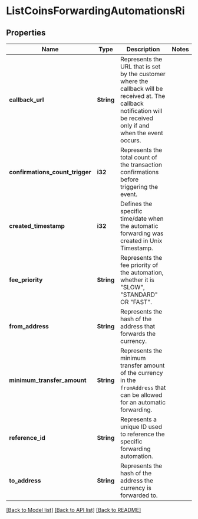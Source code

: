# ListCoinsForwardingAutomationsRi

## Properties

Name | Type | Description | Notes
------------ | ------------- | ------------- | -------------
**callback_url** | **String** | Represents the URL that is set by the customer where the callback will be received at. The callback notification will be received only if and when the event occurs. | 
**confirmations_count_trigger** | **i32** | Represents the total count of the transaction confirmations before triggering the event. | 
**created_timestamp** | **i32** | Defines the specific time/date when the automatic forwarding was created in Unix Timestamp. | 
**fee_priority** | **String** | Represents the fee priority of the automation, whether it is \"SLOW\", \"STANDARD\" OR \"FAST\". | 
**from_address** | **String** | Represents the hash of the address that forwards the currency. | 
**minimum_transfer_amount** | **String** | Represents the minimum transfer amount of the currency in the `fromAddress` that can be allowed for an automatic forwarding. | 
**reference_id** | **String** | Represents a unique ID used to reference the specific forwarding automation. | 
**to_address** | **String** | Represents the hash of the address the currency is forwarded to. | 

[[Back to Model list]](../README.md#documentation-for-models) [[Back to API list]](../README.md#documentation-for-api-endpoints) [[Back to README]](../README.md)


